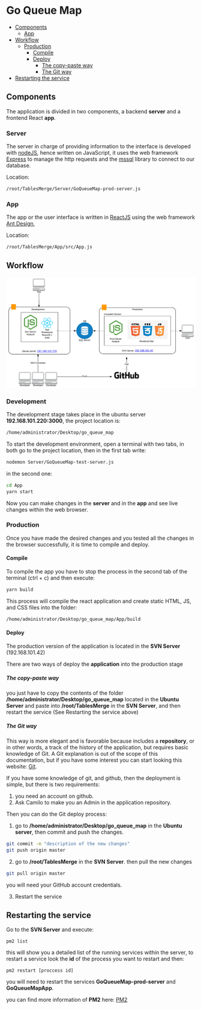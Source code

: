 # Go Queue Map

- [Components](#components)
  * [App](#app)
- [Workflow](#workflow)
  * [Production](#production)
    + [Compile](#compile)
    + [Deploy](#deploy)
      - [The copy-paste way](#the-copy-paste-way)
      - [The Git way](#the-git-way)
- [Restarting the service](#restarting-the-service)

## Components

The application is divided in two components, a backend **server** and a frontend React **app**.

### Server

The server in charge of providing information to the interface is  developed with [nodeJS](https://nodejs.org/en/), hence written on JavaScript, it uses the web framework [Express](https://expressjs.com/) to manage the http requests and the [mssql](https://github.com/tediousjs/node-mssql) library to connect to our database.

Location:

```bash
/root/TablesMerge/Server/GoQueueMap-prod-server.js
```



### App

The app or  the user interface  is written in [ReactJS](https://reactjs.org/) using the web framework [Ant Design](https://ant.design/docs/react/introduce),

Location:

```bash
/root/TablesMerge/App/src/App.js
```



## Workflow

![](https://github.com/cadazab/go_queue_map/blob/master/goqueuemap.png)

### Development

The development stage takes place in the ubuntu server  **192.168.101.220:3000**, the project location is:

```bash
/home/administrator/Desktop/go_queue_map
```

To start the development environment, open a terminal with two tabs, in both go to the project location, then in the first tab write:

```bash
nodemon Server/GoQueueMap-test-server.js
```

in the second one:

```bash
cd App
yarn start
```

Now you can make changes in the **server** and in the **app** and see live changes within the web browser.

### Production

Once  you have made the desired changes and you tested all the changes in the browser successfully, it is time to compile and deploy. 

#### Compile

To compile the app you have to stop the process in the second tab of the terminal (ctrl + c) and then execute:

```bash
yarn build
```

This process will compile the react application and create static HTML, JS, and CSS files into the folder:

```bash
/home/administrator/Desktop/go_queue_map/App/build
```

#### Deploy

The production version of the application is located in the **SVN Server** (192.168.101.42)

There are two ways of deploy the **application** into the production stage

##### The copy-paste way

you just have to copy the contents of the folder **/home/administrator/Desktop/go_queue_map** located in the **Ubuntu Server** and paste into **/root/TablesMerge** in the **SVN Server**, and then restart the service (See Restarting the service above)



##### The Git way

This way is more elegant and is favorable because includes a **repository**, or in other words, a track of the history of the application, but requires basic knowledge of Git. A Git explanation is out of the scope of this documentation, but if you have some interest you can start looking this website: [Git](https://try.github.io/levels/1/challenges/1).

If you have some knowledge of git, and github, then the deployment is simple, but there is two requirements:

1.  you need an account on github.
2. Ask Camilo to make you an Admin in the application repository.

Then you can do the Git deploy process:

1. go to **/home/administrator/Desktop/go_queue_map** in the **Ubuntu server**, then commit and push the changes.
```bash
git commit -m "description of the new changes"
git push origin master
```

2. go to  **/root/TablesMerge** in the **SVN Server**. then pull the new changes
```bash
git pull origin master
```

you will need your GitHub account credentials.

3. Restart the service

## Restarting the service

Go to the **SVN Server** and execute: 

```
pm2 list
```

this will show you a detailed list of the running services within the server, to restart a service look the **id** of the process you want to restart and then:

```
pm2 restart [proccess id]
```

you will need to restart the services **GoQueueMap-prod-server** and **GoQueueMapApp**.

you can find more information of **PM2** here: [PM2](http://pm2.keymetrics.io/docs/usage/quick-start/)



